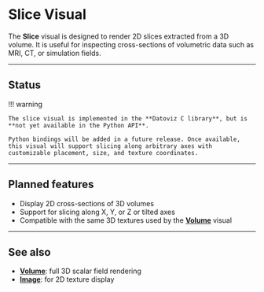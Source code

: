 # Slice Visual

The **Slice** visual is designed to render 2D slices extracted from a 3D volume. It is useful for inspecting cross-sections of volumetric data such as MRI, CT, or simulation fields.

---

## Status

!!! warning

    The slice visual is implemented in the **Datoviz C library**, but is **not yet available in the Python API**.

    Python bindings will be added in a future release. Once available, this visual will support slicing along arbitrary axes with customizable placement, size, and texture coordinates.

---

## Planned features

- Display 2D cross-sections of 3D volumes
- Support for slicing along X, Y, or Z or tilted axes
- Compatible with the same 3D textures used by the [**Volume**](volume.md) visual

---

## See also

- [**Volume**](volume.md): full 3D scalar field rendering
- [**Image**](image.md): for 2D texture display
